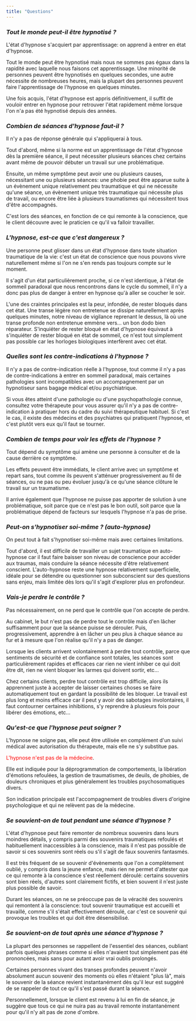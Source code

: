 ```yaml
---
title: "Questions"
---
```


### _Tout le monde peut-il être hypnotisé ?_
L'état d'hypnose s'acquiert par apprentissage:
on apprend à entrer en état d'hypnose.

Tout le monde peut être hypnotisé mais nous ne sommes pas égaux dans la rapidité avec laquelle nous faisons cet apprentissage.
Une minorité de personnes peuvent être hypnotisés en quelques secondes,
une autre nécessite de nombreuses heures,
mais la plupart des personnes peuvent faire l'apprentissage de l'hypnose en quelques minutes.

Une fois acquis,
l'état d'hypnose est appris définitivement,
il suffit de vouloir entrer en hypnose pour retrouver l'état rapidement même lorsque l'on n'a pas été hypnotisé depuis des années.

<span class="hz-separator"></span>

### _Combien de séances d'hypnose faut-il ?_
Il n'y a pas de réponse générale qui s'appliquerai à tous.

Tout d'abord,
même si la norme est un apprentissage de l'état d'hypnose dès la première séance,
il peut nécessiter plusieurs séances chez certains avant même de pouvoir débuter un travail sur une problématique.

Ensuite,
un même symptôme peut avoir une ou plusieurs causes,
nécessitant une ou plusieurs séances:
une phobie peut être apparue suite à un évènement unique relativement peu traumatique et qui ne nécessite qu'une séance,
un évènement unique très traumatique qui nécessite plus de travail,
ou encore être liée à plusieurs traumatismes qui nécessitent tous d'être accompagnés.

C'est lors des séances,
en fonction de ce qui remonte à la conscience,
que le client découvre avec le praticien ce qu'il va falloir travailler.

<span class="hz-separator"></span>

### _L'hypnose, est-ce que c'est dangereux ?_
Une personne peut glisser dans un état d'hypnose dans toute situation traumatique de la vie:
c'est un état de conscience que nous pouvons vivre naturellement même si l'on ne s'en rends pas toujours compte sur le moment.

Il s'agit d'un état particulièrement proche,
si ce n'est identique,
à l'état de sommeil paradoxal que nous rencontrons dans le cycle du sommeil,
il n'y a donc pas plus de danger à entrer en hypnose qu'à aller se coucher le soir.

L'une des craintes principales est la peur,
infondée,
de rester bloqués dans cet état.
Une transe légère non entretenue se dissipe naturellement après quelques minutes,
notre niveau de vigilance reprenant le dessus,
là où une transe profonde non entretenue emmène vers... un bon dodo bien réparateur.
S'inquiéter de rester bloqué en état d'hypnose équivaut à s'inquiéter de rester bloqué en état de sommeil,
ce n'est tout simplement pas possible car les horloges biologiques interfèrent avec cet état.

<span class="hz-separator"></span>

### _Quelles sont les contre-indications à l'hypnose ?_
Il n'y a pas de contre-indication réelle à l'hypnose,
tout comme il n'y a pas de contre-indications à entrer en sommeil paradoxal,
mais certaines pathologies sont incompatibles avec un accompagnement par un hypnotiseur sans bagage médical et/ou psychiatrique.

Si vous êtes atteint d'une pathologie ou d'une psychopathologie connue,
consultez votre thérapeute pour vous assurer qu'il n'y a pas de contre-indication à pratiquer hors du cadre du suivi thérapeutique habituel.
Si c'est le cas,
il existe des médecins et des psychiatres qui pratiquent l'hypnose,
et c'est plutôt vers eux qu'il faut se tourner.

<span class="hz-separator"></span>

### _Combien de temps pour voir les effets de l'hypnose ?_
Tout dépend du symptôme qui amène une personne à consulter et de la cause derrière ce symptôme.

Les effets peuvent être immédiats,
le client arrive avec un symptôme et repart sans,
tout comme ils peuvent s'atténuer progressivement au fil de séances,
ou ne pas ou peu évoluer jusqu'à ce qu'une séance clôture le travail sur un traumatisme.

Il arrive également que l'hypnose ne puisse pas apporter de solution à une problématique,
soit parce que ce n'est pas le bon outil,
soit parce que la problématique dépend de facteurs sur lesquels l'hypnose n'a pas de prise.

<span class="hz-separator"></span>

### _Peut-on s'hypnotiser soi-même ? (auto-hypnose)_
On peut tout à fait s'hypnotiser soi-même mais avec certaines limitations.

Tout d'abord,
il est difficile de travailler un sujet traumatique en auto-hypnose car il faut faire baisser son niveau de conscience pour accéder aux traumas,
mais conduire la séance nécessite d'être relativement conscient.
L'auto-hypnose reste une hypnose relativement superficielle,
idéale pour se détendre ou questionner son subconscient sur des questions sans enjeu,
mais limitée dès lors qu'il s'agit d'explorer plus en profondeur.

<span class="hz-separator"></span>

### _Vais-je perdre le contrôle ?_
Pas nécessairement,
on ne perd que le contrôle que l'on accepte de perdre.

Au cabinet,
le but n'est pas de perdre tout le contrôle mais d'en lâcher suffisamment pour que la séance puisse se dérouler.
Puis,
progressivement,
apprendre à en lâcher un peu plus à chaque séance au fur et à mesure que l'on réalise qu'il n'y a pas de danger.

Lorsque les clients arrivent volontairement à perdre tout contrôle,
parce que sentiments de sécurité et de confiance sont totales,
les séances sont particulièrement rapides et efficaces car rien ne vient inhiber ce qui doit être dit,
rien ne vient bloquer les larmes qui doivent sortir,
etc...

Chez certains clients,
perdre tout contrôle est trop difficile,
alors ils apprennent juste à accepter de laisser certaines choses se faire automatiquement tout en gardant la possibilité de les bloquer.
Le travail est plus long et moins efficace car il peut y avoir des sabotages involontaires,
il faut contourner certaines inhibitions,
s'y reprendre à plusieurs fois pour libérer des émotions,
etc...


<span class="hz-separator"></span>

### _Qu'est-ce que l'hypnose peut soigner ?_
L'hypnose ne soigne pas,
elle peut être utilisée en complément d'un suivi médical avec autorisation du thérapeute,
mais elle ne s'y substitue pas.

<font color="red">L'hypnose n'est pas de la médecine</font>.

Elle est indiquée pour la déprogrammation de comportements,
la libération d'émotions refoulées,
la gestion de traumatismes,
de deuils,
de phobies,
de douleurs chroniques et plus généralement les troubles psychosomatiques divers.

Son indication principale est l'accompagnement de troubles divers d'origine psychologique et qui ne relèvent pas de la médecine.


<span class="hz-separator"></span>

### _Se souvient-on de tout **pendant** une séance d'hypnose ?_
L'état d'hypnose peut faire remonter de nombreux souvenirs dans leurs moindres détails,
y compris parmi des souvenirs traumatiques refoulés et habituellement inaccessibles à la conscience,
mais il n'est pas possible de savoir si ces souvenirs sont réels ou s'il s'agit de faux souvenirs fantasmés.

Il est très fréquent de se souvenir d'évènements que l'on a complètement oublié,
y compris dans la jeune enfance,
mais rien ne permet d'attester que ce qui remonte à la conscience s'est réellement déroulé:
certains souvenirs sont bien réels,
d'autres sont clairement fictifs,
et bien souvent il n'est juste plus possible de savoir.

Durant les séances,
on ne se préoccupe pas de la véracité des souvenirs qui remontent à la conscience:
tout souvenir traumatique est accueilli et travaillé,
comme s'il s'était effectivement déroulé,
car c'est ce souvenir qui provoque les troubles et qui doit être désensibilisé.


<span class="hz-separator"></span>

### _Se souvient-on de tout **après** une séance d'hypnose ?_
La plupart des personnes se rappellent de l'essentiel des séances,
oubliant parfois quelques phrases comme si elles n'avaient tout simplement pas été prononcées,
mais sans pour autant avoir vrai oublis prolongés.

Certaines personnes vivant des transes profondes peuvent n'avoir absolument aucun souvenir des moments où elles n'étaient "plus là",
mais le souvenir de la séance revient instantanément dès qu'il leur est suggéré de se rappeler de tout ce qu'il s'est passé durant la séance.

Personnellement,
lorsque le client est revenu à lui en fin de séance,
je suggère que tous ce qui ne nuira pas au travail remonte instantanément pour qu'il n'y ait pas de zone d'ombre.

